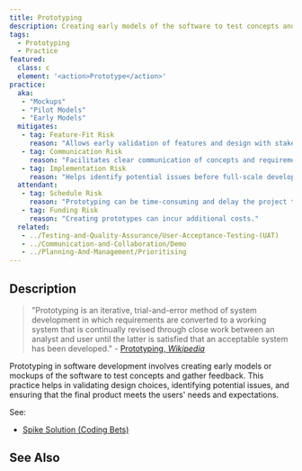```yaml
---
title: Prototyping
description: Creating early models of the software to test concepts and ideas.
tags: 
  - Prototyping
  - Practice
featured: 
  class: c
  element: '<action>Prototype</action>'
practice:
  aka: 
   - "Mockups"
   - "Pilot Models"
   - "Early Models"
  mitigates:
   - tag: Feature-Fit Risk
     reason: "Allows early validation of features and design with stakeholders."
   - tag: Communication Risk
     reason: "Facilitates clear communication of concepts and requirements."
   - tag: Implementation Risk
     reason: "Helps identify potential issues before full-scale development."
  attendant:
   - tag: Schedule Risk
     reason: "Prototyping can be time-consuming and delay the project timeline."
   - tag: Funding Risk
     reason: "Creating prototypes can incur additional costs."
  related:
   - ../Testing-and-Quality-Assurance/User-Acceptance-Testing-(UAT)
   - ../Communication-and-Collaboration/Demo
   - ../Planning-And-Management/Prioritising
---
```


<PracticeIntro details={frontMatter} /> 

## Description

> "Prototyping is an iterative, trial-and-error method of system development in which requirements are converted to a working system that is continually revised through close work between an analyst and user until the latter is satisfied that an acceptable system has been developed." - [Prototyping, _Wikipedia_](https://en.wikipedia.org/wiki/Prototyping)

Prototyping in software development involves creating early models or mockups of the software to test concepts and gather feedback. This practice helps in validating design choices, identifying potential issues, and ensuring that the final product meets the users' needs and expectations.

See:
 - [Spike Solution (Coding Bets)](../bets/Coding-Bets.md#spike-solutions-a-new-technology-bet)


## See Also

<TagList tag="Prototyping" />
